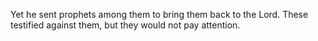 Yet he sent prophets among them to bring them back to the Lord. These testified against them, but they would not pay attention.
